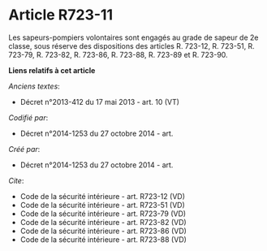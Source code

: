 # Article R723-11

Les sapeurs-pompiers volontaires sont engagés au grade de sapeur de 2e classe, sous réserve des dispositions des articles R.
723-12, R. 723-51, R. 723-79, R. 723-82, R. 723-86, R. 723-88, R. 723-89 et R. 723-90.

**Liens relatifs à cet article**

_Anciens textes_:

  - Décret n°2013-412 du 17 mai 2013 - art. 10 (VT)

_Codifié par_:

  - Décret n°2014-1253 du 27 octobre 2014 - art.

_Créé par_:

  - Décret n°2014-1253 du 27 octobre 2014 - art.

_Cite_:

  - Code de la sécurité intérieure - art. R723-12 (VD)
  - Code de la sécurité intérieure - art. R723-51 (VD)
  - Code de la sécurité intérieure - art. R723-79 (VD)
  - Code de la sécurité intérieure - art. R723-82 (VD)
  - Code de la sécurité intérieure - art. R723-86 (VD)
  - Code de la sécurité intérieure - art. R723-88 (VD)
